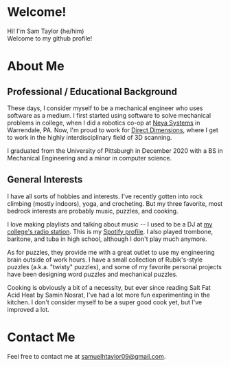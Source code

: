 # Welcome!

Hi! I'm Sam Taylor (he/him)  
Welcome to my github profile!

# About Me

## Professional / Educational Background

These days, I consider myself to be a mechanical engineer who uses software as a medium. I first started using software to solve mechanical problems in college, when I did a robotics co-op at [Neya Systems](https://www.neyarobotics.com/) in Warrendale, PA. Now, I'm proud to work for [Direct Dimensions](dirdim.com), where I get to work in the highly interdisciplinary field of 3D scanning.

I graduated from the University of Pittsburgh in December 2020 with a BS in Mechanical Engineering and a minor in computer science.

## General Interests

I have all sorts of hobbies and interests. I've recently gotten into rock climbing (mostly indoors), yoga, and crocheting. But my three favorite, most bedrock interests are probably music, puzzles, and cooking.

I love making playlists and talking about music -- I used to be a DJ at [my college's radio station](https://wpts.pitt.edu/). This is my [Spotify profile](https://open.spotify.com/user/12182017070?si=f895136d22d34278). I also played trombone, baritone, and tuba in high school, although I don't play much anymore.

As for puzzles, they provide me with a great outlet to use my engineering brain outside of work hours. I have a small collection of Rubik's-style puzzles (a.k.a. "twisty" puzzles), and some of my favorite personal projects have been designing word puzzles and mechanical puzzles.

Cooking is obviously a bit of a necessity, but ever since reading Salt Fat Acid Heat by Samin Nosrat, I've had a lot more fun experimenting in the kitchen. I don't consider myself to be a super good cook yet, but I've improved a lot.

# Contact Me

Feel free to contact me at samuelhtaylor09@gmail.com.

<!---
- 👋 Hi, I’m @sht90
- 👀 I’m interested in ...
- 🌱 I’m currently learning ...
- 💞️ I’m looking to collaborate on ...
- 📫 How to reach me ... --->

<!---
sht90/sht90 is a ✨ special ✨ repository because its `README.md` (this file) appears on your GitHub profile.
You can click the Preview link to take a look at your changes.
--->
